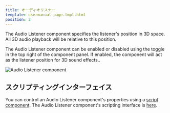 ```yaml
---
title: オーディオリスナー
template: usermanual-page.tmpl.html
position: 2
---
```


The Audio Listener component specifies the listener's position in 3D space. All 3D audio playback will be relative to this position.

The Audio Listener component can be enabled or disabled using the toggle in the top right of the component panel. If enabled, the component will act as the listener position for 3D sound effects..

![Audio Listener component][1]

## スクリプティングインターフェイス

You can control an Audio Listener component's properties using a [script component][2]. The Audio Listener component's scripting interface is [here][3].

[1]: /images/user-manual/scenes/components/component-audio-listener.png
[2]: /user-manual/packs/components/script
[3]: /engine/api/stable/symbols/pc.AudioListenerComponent.html

